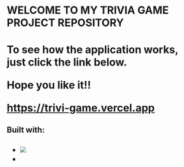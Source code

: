 <h1>WELCOME TO MY TRIVIA GAME PROJECT REPOSITORY<h1>
  
 <p>To see how the application works, just click the link below.<p>
  <p>Hope you like it!!<p>
  
https://trivi-game.vercel.app

  
  <h2>Built with: <h2>
    <ul>
  <li><img src="https://img.shields.io/badge/styled--components-DB7093?style=for-the-badge&logo=styled-components&logoColor=white" /><li>
<ul>
